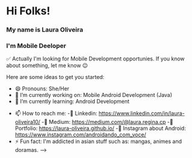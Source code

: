 # Hi Folks! 

<a src="https://steamcommunity.com/sharedfiles/filedetails/?id=1364113352" alt="Hi folks!" width=40 height=40/>

### My name is Laura Oliveira 

### I'm Mobile Deeloper

✅ Actually I'm looking for Mobile Development opportunies. If you know about something, let me know 😉

Here are some ideas to get you started:

- 😄 Pronouns: She/Her
- 🔭 I’m currently working on: Mobile Android Development (Java) 
- 🌱 I’m currently learning: Android Development
<!-- - 👯 I’m looking to collaborate on ... 
- 🤔 I’m looking for help with ...
- 💬 Ask me about ... -->
- 📫 How to reach me: 
    -🎯 Linkedin: https://www.linkedin.com/in/laura-oliveira10/
    -🎯 Medium: https://medium.com/@laura.regina.cp 
    -🎯 Portfolio: https://laura-oliveira.github.io/
    -🎯 Instagram about Android: https://www.instagram.com/androidando_com_voce/
- ⚡ Fun fact: I'm addicted in asian stuff such as: mangas, animes and doramas.
-->
